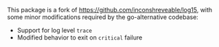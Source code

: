 This package is a fork of https://github.com/inconshreveable/log15, with some
minor modifications required by the go-alternative codebase:

 * Support for log level `trace`
 * Modified behavior to exit on `critical` failure
